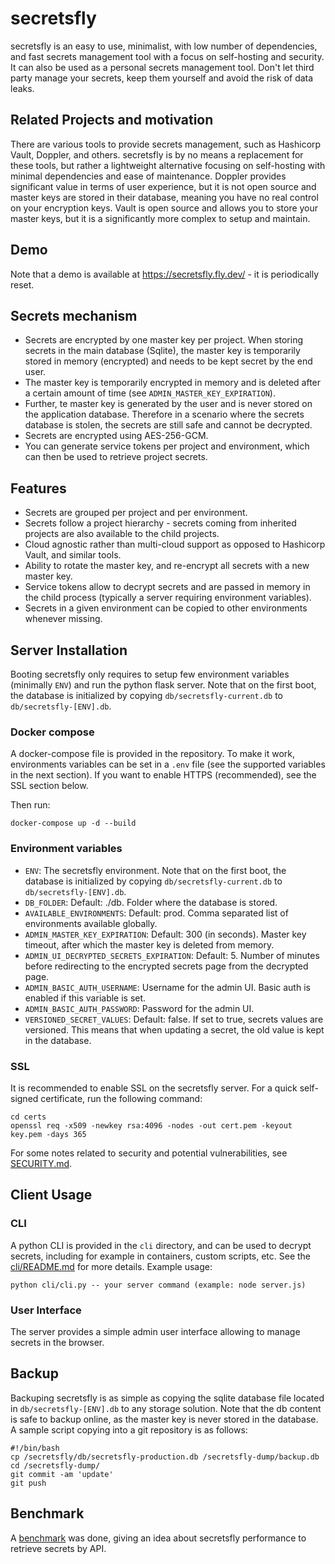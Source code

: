 
# secretsfly

secretsfly is an easy to use, minimalist, with low number of dependencies, and fast secrets management tool with a focus on self-hosting and security.
It can also be used as a personal secrets management tool.
Don't let third party manage your secrets, keep them yourself and avoid the risk of data leaks.

## Related Projects and motivation

There are various tools to provide secrets management, such as Hashicorp Vault, Doppler, and others.
secretsfly is by no means a replacement for these tools, but rather a lightweight alternative focusing on self-hosting with
minimal dependencies and ease of maintenance.
Doppler provides significant value in terms of user experience, but it is not open source and master keys are stored in their database,
meaning you have no real control on your encryption keys.
Vault is open source and allows you to store your master keys, but it is a significantly more complex to setup and maintain.

## Demo

Note that a demo is available at https://secretsfly.fly.dev/ - it is periodically reset.

## Secrets mechanism

- Secrets are encrypted by one master key per project. When storing secrets in the main database (Sqlite), the master key is temporarily stored in memory (encrypted) and needs to be kept secret by the end user.
- The master key is temporarily encrypted in memory and is deleted after a certain amount of time (see `ADMIN_MASTER_KEY_EXPIRATION`).
- Further, te master key is generated by the user and is never stored on the application database. Therefore in a scenario where the secrets database is stolen, the secrets are still safe and cannot be decrypted.
- Secrets are encrypted using AES-256-GCM.
- You can generate service tokens per project and environment, which can then be used to retrieve project secrets.

## Features

- Secrets are grouped per project and per environment.
- Secrets follow a project hierarchy - secrets coming from inherited projects are also available to the child projects.
- Cloud agnostic rather than multi-cloud support as opposed to Hashicorp Vault, and similar tools.
- Ability to rotate the master key, and re-encrypt all secrets with a new master key.
- Service tokens allow to decrypt secrets and are passed in memory in the child process (typically a server requiring environment variables).
- Secrets in a given environment can be copied to other environments whenever missing.

## Server Installation

Booting secretsfly only requires to setup few environment variables (minimally `ENV`) and run the python flask server.
Note that on the first boot, the database is initialized by copying `db/secretsfly-current.db` to `db/secretsfly-[ENV].db`.

### Docker compose

A docker-compose file is provided in the repository.
To make it work, environments variables can be set in a `.env` file (see the supported variables in the next section).
If you want to enable HTTPS (recommended), see the SSL section below.

Then run:

```
docker-compose up -d --build
```

### Environment variables

- `ENV`: The secretsfly environment. Note that on the first boot, the database is initialized by copying `db/secretsfly-current.db` to `db/secretsfly-[ENV].db`.
- `DB_FOLDER`: Default: ./db. Folder where the database is stored.
- `AVAILABLE_ENVIRONMENTS`: Default: prod. Comma separated list of environments available globally.
- `ADMIN_MASTER_KEY_EXPIRATION`: Default: 300 (in seconds). Master key timeout, after which the master key is deleted from memory.
- `ADMIN_UI_DECRYPTED_SECRETS_EXPIRATION`: Default: 5. Number of minutes before redirecting to the encrypted secrets page from the decrypted page.
- `ADMIN_BASIC_AUTH_USERNAME`: Username for the admin UI. Basic auth is enabled if this variable is set.
- `ADMIN_BASIC_AUTH_PASSWORD`: Password for the admin UI.
- `VERSIONED_SECRET_VALUES`: Default: false. If set to true, secrets values are versioned. This means that when updating a secret, the old value is kept in the database.

### SSL

It is recommended to enable SSL on the secretsfly server.
For a quick self-signed certificate, run the following command:

```
cd certs
openssl req -x509 -newkey rsa:4096 -nodes -out cert.pem -keyout key.pem -days 365
```

For some notes related to security and potential vulnerabilities, see [SECURITY.md](SECURITY.md).

## Client Usage

### CLI

A python CLI is provided in the `cli` directory, and can be used to decrypt secrets, including for example
in containers, custom scripts, etc. See the [cli/README.md](cli/README.md) for more details.
Example usage:

```
python cli/cli.py -- your server command (example: node server.js)
```

### User Interface

The server provides a simple admin user interface allowing to manage secrets in the browser.

## Backup

Backuping secretsfly is as simple as copying the sqlite database file located in `db/secretsfly-[ENV].db` to any storage
solution.
Note that the db content is safe to backup online, as the master key is never stored in the database.
A sample script copying into a git repository is as follows:

```
#!/bin/bash
cp /secretsfly/db/secretsfly-production.db /secretsfly-dump/backup.db
cd /secretsfly-dump/
git commit -am 'update'
git push
```

## Benchmark

A [benchmark](benchmark) was done, giving an idea about secretsfly performance to retrieve secrets by API.

